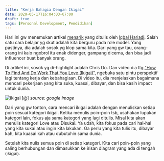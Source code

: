 ```yaml
---
title: "Kerja Bahagia Dengan Ikigai"
date: 2020-05-17T16:04:03+07:00
draft: true
tags: [Personal Development, Pendidikan]
---
```


Hari ini gw menemukan artikel [menarik](https://iqbalhariadi.com/2020/01/09/chris-do-is-the-man/) yang ditulis oleh [Iqbal Hariadi](https://iqbalhariadi.com). Salah satu cara belajar yg skut adalah kita berguru pada role model. Yang pastinya, dia adalah sosok yg klop sama kita. Dari yang gw tau, orang-orang ini kalo ngobrol itu enak didenger, gampang dicerna, dan bisa jadi influencer buat banyak orang.

Di artikel ini, sosok yg di-highlight adalah Chris Do. Dan video dia ttg ["How To Find And Do Work That You Love (Ikigai)"](https://www.youtube.com/watch?v=G2SqqjRn_c0), ngebuka satu pintu perspektif lagi tentang kerja dan kebahagiaan. Di video itu, dia menjelaskan bagaimana mencari pekerjaan yang kita suka, kuasai, dibayar, dan bisa kasih impact untuk dunia.

![ikigai [@]](https://thumbor.forbes.com/thumbor/fit-in/1200x0/filters%3Aformat%28jpg%29/https%3A%2F%2Fblogs-images.forbes.com%2Fchrismyers%2Ffiles%2F2018%2F02%2Fikigai-1.png)
*source: google image*

Dari yang gw tonton, cara mencari ikigai adalah dengan menuliskan setiap poin sesuai kategori ikigai. Ketika menulis poin-poin tsb, usahakan lupakan kategori lain, fokus aja sama kategori yang lagi ditulis. Misal kita akan menulis kategori Love atau Disukai. Ya udah, kita fokus pada cari hal-hal yang kita sukai atau ingin kita lakukan. Ga perlu yang kita tulis itu, dibayar kah, kita kuasai kah atau dubutuhin sama dunia.

Setelah kita nulis semua poin di setiap kategori. Kita cari poin-poin yang saling berhubungan dan dimasukkan ke irisan diagram yang ada di tengah (ikigai).

